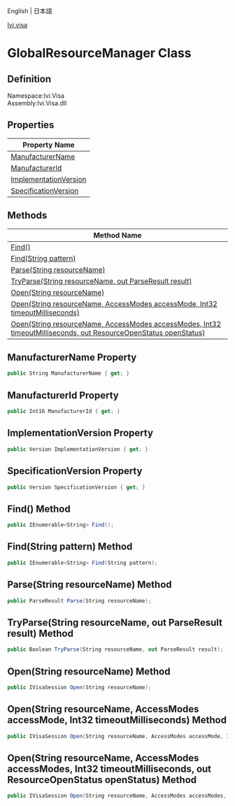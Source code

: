 English | 日本語

[Ivi.visa](Ivi.Visa.md)

# GlobalResourceManager Class

## Definition
Namespace:Ivi.Visa<BR>
Assembly:Ivi.Visa.dll

## Properties

|Property Name|
|---|
|[ManufacturerName](#ManufacturerName-Property)|
|[ManufacturerId](#ManufacturerId-Property)|
|[ImplementationVersion](#ImplementationVersion-Property)|
|[SpecificationVersion](#SpecificationVersion-Property)|

## Methods

|Method Name|
|---|
|[Find()](#Find-Method)|
|[Find(String pattern)](#FindString-pattern-Method)|
|[Parse(String resourceName)](#ParseString-resourceName-Method)|
|[TryParse(String resourceName, out ParseResult result)](#TryParseString-resourceName-out-ParseResult-result-Method)|
|[Open(String resourceName)](#OpenString-resourceName-Method)|
|[Open(String resourceName, AccessModes accessMode, Int32 timeoutMilliseconds)](#OpenString-resourceName-AccessModes-accessMode-Int32-timeoutMilliseconds-Method)|
|[Open(String resourceName, AccessModes accessModes, Int32 timeoutMilliseconds, out ResourceOpenStatus openStatus)](#OpenString-resourceName-AccessModes-accessModes-Int32-timeoutMilliseconds-out-ResourceOpenStatus-openStatus-Method)|

## ManufacturerName Property
```C#
public String ManufacturerName { get; }
```
## ManufacturerId Property
```C#
public Int16 ManufacturerId { get; }
```
## ImplementationVersion Property
```C#
public Version ImplementationVersion { get; }
```
## SpecificationVersion Property
```C#
public Version SpecificationVersion { get; }
```
## Find() Method
```C#
public IEnumerable<String> Find();
```
## Find(String pattern) Method
```C#
public IEnumerable<String> Find(String pattern);
```
## Parse(String resourceName) Method
```C#
public ParseResult Parse(String resourceName);
```
## TryParse(String resourceName, out ParseResult result) Method
```C#
public Boolean TryParse(String resourceName, out ParseResult result);
```
## Open(String resourceName) Method
```C#
public IVisaSession Open(String resourceName);
```
## Open(String resourceName, AccessModes accessMode, Int32 timeoutMilliseconds) Method
```C#
public IVisaSession Open(String resourceName, AccessModes accessMode, Int32 timeoutMilliseconds);
```
## Open(String resourceName, AccessModes accessModes, Int32 timeoutMilliseconds, out ResourceOpenStatus openStatus) Method
```C#
public IVisaSession Open(String resourceName, AccessModes accessModes, Int32 timeoutMilliseconds, out ResourceOpenStatus openStatus);
```
